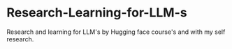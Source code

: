 # Research-Learning-for-LLM-s
Research and learning for LLM's by Hugging face course's and with my self research.
